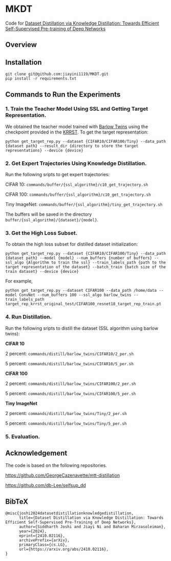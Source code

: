 # MKDT
Code for [Dataset Distillation via Knowledge Distillation: Towards Efficient Self-Supervised Pre-training of Deep Networks](https://arxiv.org/abs/2410.02116)

## Overview

## Installation

```
git clone git@github.com:jiayini1119/MKDT.git
pip install -r requirements.txt
```


## Commands to Run the Experiments

### 1. Train the Teacher Model Using SSL and Getting Target Representation.
We obtained the teacher model trained with [Barlow Twins](https://arxiv.org/abs/2103.03230) using the checkpoint provided in the [KRRST](https://github.com/db-Lee/selfsup_dd). To get the target representation:

```
python get_target_rep.py --dataset {CIFAR10/CIFAR100/Tiny} --data_path {dataset path} --result_dir {directory to store the target representations} --device {device}
```


### 2. Get Expert Trajectories Using Knowledge Distillation.
Run the following sripts to get expert trajectories: 

CIFAR 10: `commands/buffer/{ssl_algorithm}/c10_get_trajectory.sh`

CIFAR 100: `commands/buffer/{ssl_algorithm}/c10_get_trajectory.sh`

Tiny ImageNet: `commands/buffer/{ssl_algorithm}/tiny_get_trajectory.sh`

The buffers will be saved in the directory `buffer/{ssl_algorithm}/{dataset}/{model}`.

### 3. Get the High Loss Subset.
To obtain the high loss subset for distilled dataset initialization: 
```
python get_target_rep.py --dataset {CIFAR10/CIFAR100/Tiny} --data_path {dataset path} --model {model} --num_buffers {number of buffers} --ssl_algo {Algorithm to train the ssl} --train_labels_path {path to the target representation of the dataset} --batch_train {batch size of the train dataset} --device {device}
```

For example, 

```
python get_target_rep.py --dataset CIFAR100 --data_path /home/data --model ConvNet --num_buffers 100 --ssl_algo barlow_twins --train_labels_path target_rep_krrst_original_test/CIFAR100_resnet18_target_rep_train.pt
```

### 4. Run Distillation.

Run the following sripts to distill the dataset (SSL algorithm using barlow twins):

**CIFAR 10** 

2 percent: `commands/distill/barlow_twins/CIFAR10/2_per.sh`

5 percent: `commands/distill/barlow_twins/CIFAR10/5_per.sh`

**CIFAR 100**

2 percent: `commands/distill/barlow_twins/CIFAR100/2_per.sh`

5 percent: `commands/distill/barlow_twins/CIFAR100/5_per.sh`

**Tiny ImageNet**

2 percent: `commands/distill/barlow_twins/Tiny/2_per.sh`

5 percent: `commands/distill/barlow_twins/Tiny/5_per.sh`




### 5. Evaluation.




## Acknowledgement
The code is based on the following repositories. 

https://github.com/GeorgeCazenavette/mtt-distillation

https://github.com/db-Lee/selfsup_dd

## BibTeX
```
@misc{joshi2024datasetdistillationknowledgedistillation,
      title={Dataset Distillation via Knowledge Distillation: Towards Efficient Self-Supervised Pre-Training of Deep Networks}, 
      author={Siddharth Joshi and Jiayi Ni and Baharan Mirzasoleiman},
      year={2024},
      eprint={2410.02116},
      archivePrefix={arXiv},
      primaryClass={cs.LG},
      url={https://arxiv.org/abs/2410.02116}, 
}
```
